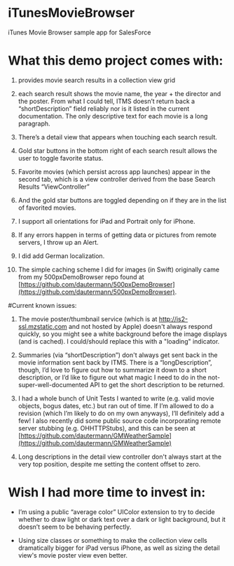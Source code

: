 # iTunesMovieBrowser
iTunes Movie Browser sample app for SalesForce

# What this demo project comes with:

1. provides movie search results in a collection view grid

2. each search result shows the movie name, the year + the director and the poster.  From what I could tell, ITMS doesn’t return back a “shortDescription” field reliably nor is it listed in the current documentation.  The only descriptive text for each movie is a long paragraph.  

3. There’s a detail view that appears when touching each search result.

4. Gold star buttons in the bottom right of each search result allows the user to toggle favorite status.

5. Favorite movies (which persist across app launches) appear in the second tab, which is a view controller derived from the base Search Results “ViewController”

6. And the gold star buttons are toggled depending on if they are in the list of favorited movies.

7. I support all orientations for iPad and Portrait only for iPhone.

8. If any errors happen in terms of getting data or pictures from remote servers, I throw up an Alert.

9. I did add German localization. 

10. The simple caching scheme I did for images (in Swift) originally came from my 500pxDemoBrowser repo found at [https://github.com/dautermann/500pxDemoBrowser](https://github.com/dautermann/500pxDemoBrowser).

#Current known issues:

1. The movie poster/thumbnail service (which is at http://is2-ssl.mzstatic.com and not hosted by Apple) doesn't always respond quickly, so you might see a white background before the image displays (and is cached). I could/should replace this with a "loading" indicator.

2. Summaries (via “shortDescription”) don't always get sent back in the movie information sent back by ITMS.  There is a “longDescription”, though, I’d love to figure out how to summarize it down to a short description, or I’d like to figure out what magic I need to do in the not-super-well-documented API to get the short description to be returned.

3. I had a whole bunch of Unit Tests I wanted to write (e.g. valid movie objects, bogus dates, etc.) but ran out of time.  If I’m allowed to do a revision (which I’m likely to do on my own anyways), I’ll definitely add a few!  I also recently did some public source code incorporating remote server stubbing (e.g. OHHTTPStubs), and this can be seen at [https://github.com/dautermann/GMWeatherSample](https://github.com/dautermann/GMWeatherSample)

4. Long descriptions in the detail view controller don't always start at the very top position, despite me setting the content offset to zero. 

# Wish I had more time to invest in:

* I’m using a public “average color” UIColor extension to try to decide whether to draw light or dark text over a dark or light background, but it doesn’t seem to be behaving perfectly.

* Using size classes or something to make the collection view cells dramatically bigger for iPad versus iPhone, as well as sizing the detail view's movie poster view even better.
